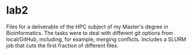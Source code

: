 # lab2
Files for a deliverable of the HPC subject of my Master's degree in Bioinformatics.
The tasks were to deal with different git options from local/GitHub, including, for example, merging conflicts.
Includes a SLURM job that cuts the first fraction of different files.
